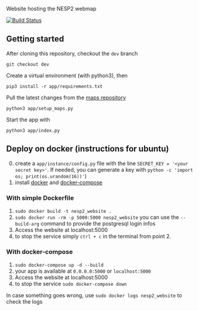 Website hosting the NESP2 webmap

[![Build Status](https://travis-ci.com/rl-institut/NESP2_website.svg?branch=dev)](https://travis-ci.com/rl-institut/NESP2_website)

## Getting started

After cloning this repository, checkout the `dev` branch
```
git checkout dev
```

Create a virtual environment (with python3), then
```
pip3 install -r app/requirements.txt
```

Pull the latest changes from the [maps repository](https://github.com/rl-institut/NESP2)
```
python3 app/setup_maps.py
```

Start the app with  
```
python3 app/index.py
```

## Deploy on docker (instructions for ubuntu)
0. create a `app/instance/config.py` file with the line `SECRET_KEY = '<your secret key>'`.
If needed, you can generate a key with `python -c 'import os; print(os.urandom(16))'`)
1. install [docker](https://docs.docker.com/v17.09/engine/installation/linux/docker-ce/ubuntu/#install-docker-ce-1) and [docker-compose](https://docs.docker.com/compose/install/)

### With simple Dockerfile
1. `sudo docker build -t nesp2_website .`
2. `sudo docker run -rm -p 5000:5000 nesp2_website` you can use the `--build-arg` command to provide the postgresql login infos
3. Access the website at localhost:5000
4. to stop the service simply `ctrl + c` in the terminal from point 2.
### With docker-compose
1. `sudo docker-compose up -d --build`
2. your app is available at `0.0.0.0:5000` or `localhost:5000`
3. Access the website at localhost:5000
4. to stop the service `sudo docker-compose down`

In case something goes wrong, use `sudo docker logs nesp2_website` to check the logs

